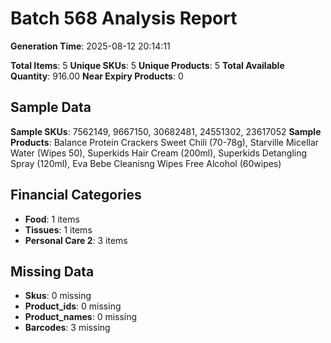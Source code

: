 # Batch 568 Analysis Report

**Generation Time**: 2025-08-12 20:14:11

**Total Items**: 5
**Unique SKUs**: 5
**Unique Products**: 5
**Total Available Quantity**: 916.00
**Near Expiry Products**: 0

## Sample Data
**Sample SKUs**: 7562149, 9667150, 30682481, 24551302, 23617052
**Sample Products**: Balance Protein Crackers Sweet Chili (70-78g), Starville Micellar Water (Wipes 50), Superkids Hair Cream (200ml), Superkids Detangling Spray (120ml), Eva Bebe Cleanisng Wipes Free Alcohol (60wipes)

## Financial Categories
- **Food**: 1 items
- **Tissues**: 1 items
- **Personal Care 2**: 3 items

## Missing Data
- **Skus**: 0 missing
- **Product_ids**: 0 missing
- **Product_names**: 0 missing
- **Barcodes**: 3 missing
